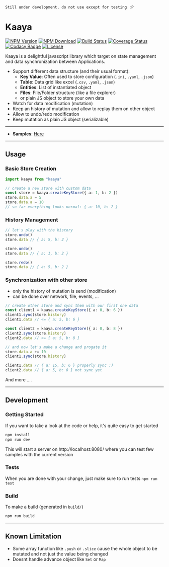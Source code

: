     Still under development, do not use except for testing :P

# Kaaya

[![NPM Version](https://img.shields.io/npm/v/kaaya.svg)](https://npmjs.org/package/kaaya)
[![NPM Download](https://img.shields.io/npm/dm/kaaya.svg)](https://npmjs.org/package/kaaya)
[![Build Status](https://travis-ci.org/kefniark/Kaaya.svg?branch=master)](https://travis-ci.org/kefniark/Kaaya)
[![Coverage Status](https://coveralls.io/repos/github/kefniark/Kaaya/badge.svg?branch=master)](https://coveralls.io/github/kefniark/Kaaya?branch=master)
[![Codacy Badge](https://api.codacy.com/project/badge/Grade/c0fc8bf9f62a4067a2d1454c1eba454e)](https://www.codacy.com/manual/kefniark/Kaaya?utm_source=github.com&utm_medium=referral&utm_content=kefniark/Kaaya&utm_campaign=Badge_Grade)
[![License](https://img.shields.io/npm/l/kaaya.svg)](https://npmjs.org/package/kaaya)

Kaaya is a delightful javascript library which target on state management and data synchronization between Applications.

-   Support different data structure (and their usual format):
    -   **Key Value**: Often used to store configuration (`.ini`, `.yaml`, `.json`)
    -   **Table**: Data grid like excel (`.csv`, `.yaml`, `.json`)
    -   **Entities**: List of instantiated object
    -   **Files**: File/Folder structure (like a file explorer)
    -   or plain JS object to store your own data
-   Watch for data modification (mutation)
-   Keep an history of mutation and allow to replay them on other object
-   Allow to undo/redo modification
-   Keep mutation as plain JS object (serializable)

---

* **Samples**: [Here](https://kefniark.github.io/Kaaya/public)

---

## Usage

### Basic Store Creation

```ts
import kaaya from "kaaya"

// create a new store with custom data
const store = kaaya.createKeyStore({ a: 1, b: 2 })
store.data.a = 5
store.data.a = 10
// so far everything looks normal: { a: 10, b: 2 }
```

### History Management

```ts
// let's play with the history
store.undo()
store.data // { a: 5, b: 2 }

store.undo()
store.data // { a: 1, b: 2 }

store.redo()
store.data // { a: 5, b: 2 }
```

### Synchronization with other store

-   only the history of mutation is send (modification)
-   can be done over network, file, events, ...

```ts
// create other store and sync them with our first one data
const client1 = kaaya.createKeyStore({ a: 0, b: 6 })
client1.sync(store.history)
client1.data // <= { a: 5, b: 6 }

const client2 = kaaya.createKeyStore({ a: 0, b: 8 })
client2.sync(store.history)
client2.data // <= { a: 5, b: 8 }

// and now let's make a change and progate it
store.data.a += 10
client1.sync(store.history)

client1.data // { a: 15, b: 6 } properly sync :)
client2.data // { a: 5, b: 8 } not sync yet
```

And more ....

---

## Development

### Getting Started

If you want to take a look at the code or help, it's quite easy to get started

```sh
npm install
npm run dev
```

This will start a server on http://localhost:8080/ where you can test few samples with the current version

### Tests

When you are done with your change, just make sure to run tests `npm run test`

### Build

To make a build (generated in `build/`)

```sh
npm run build
```

---

## Known Limitation

-   Some array function like `.push` or `.slice` cause the whole object to be mutated and not just the value being changed
-   Doesnt handle advance object like `Set` or `Map`
